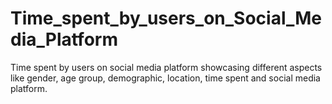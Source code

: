 # Time_spent_by_users_on_Social_Media_Platform
Time spent by users on social media platform showcasing different aspects like gender, age group, demographic, location, time spent and social media platform.
